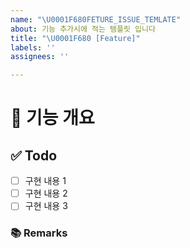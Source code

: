```yaml
---
name: "\U0001F680FETURE_ISSUE_TEMLATE"
about: 기능 추가시에 적는 템플릿 입니다
title: "\U0001F680 [Feature]"
labels: ''
assignees: ''

---
```


# 🤖 기능 개요
<!-- 이슈에 할당된 기능이 무엇인지 간략하게 한 줄로 적습니다 -->
## ✅ Todo
- [ ] 구현 내용 1
- [ ] 구현 내용 2
- [ ] 구현 내용 3
### 📚 Remarks
<!-- 기능 개발에 있어 비고사항이 있었다면 적기 -->
